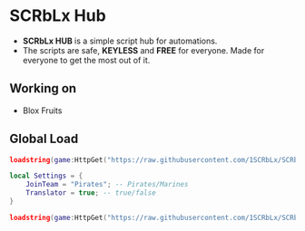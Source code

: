 # SCRbLx Hub

- **SCRbLx HUB** is a simple script hub for automations.
- The scripts are safe, **KEYLESS** and **FREE** for everyone. Made for everyone to get the most out of it.

## Working on

- Blox Fruits

## Global Load

```lua
loadstring(game:HttpGet("https://raw.githubusercontent.com/1SCRbLx/SCRbLx/main/Main.lua"))()

local Settings = {
    JoinTeam = "Pirates"; -- Pirates/Marines
    Translator = true; -- true/false
}

loadstring(game:HttpGet("https://raw.githubusercontent.com/1SCRbLx/SCRbLx/main/Main.lua"))()

